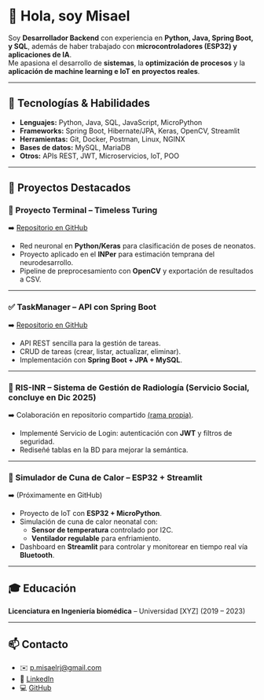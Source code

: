 # 👋 Hola, soy Misael

Soy **Desarrollador Backend** con experiencia en **Python, Java, Spring Boot, y SQL**, además de haber trabajado con **microcontroladores (ESP32) y aplicaciones de IA**.  
Me apasiona el desarrollo de **sistemas**, la **optimización de procesos** y la **aplicación de machine learning e IoT en proyectos reales**.

---

## 🚀 Tecnologías & Habilidades
- **Lenguajes:** Python, Java, SQL, JavaScript, MicroPython  
- **Frameworks:** Spring Boot, Hibernate/JPA, Keras, OpenCV, Streamlit  
- **Herramientas:** Git, Docker, Postman, Linux, NGINX  
- **Bases de datos:** MySQL, MariaDB  
- **Otros:** APIs REST, JWT, Microservicios, IoT, POO  

---

## 📂 Proyectos Destacados

### 🧠 Proyecto Terminal – Timeless Turing
➡️ [Repositorio en GitHub](https://github.com/PMisael/Timeless-Turing)  
- Red neuronal en **Python/Keras** para clasificación de poses de neonatos.  
- Proyecto aplicado en el **INPer** para estimación temprana del neurodesarrollo.  
- Pipeline de preprocesamiento con **OpenCV** y exportación de resultados a CSV.  

---

### ✅ TaskManager – API con Spring Boot
➡️ [Repositorio en GitHub](https://github.com/PMisael/TaskManager-SpringBoot)  
- API REST sencilla para la gestión de tareas.  
- CRUD de tareas (crear, listar, actualizar, eliminar).  
- Implementación con **Spring Boot + JPA + MySQL**.  

---

### 🏥 RIS-INR – Sistema de Gestión de Radiología (Servicio Social, concluye en Dic 2025)
➡️ Colaboración en repositorio compartido [(rama propia)](https://github.com/mjreb/RIS_INR/tree/Integracion_Misa). 
- Implementé Servicio de Login: autenticación con **JWT** y filtros de seguridad.  
- Rediseñé tablas en la BD para mejorar la semántica.

---

### 🔬 Simulador de Cuna de Calor – ESP32 + Streamlit
➡️ (Próximamente en GitHub)  
- Proyecto de IoT con **ESP32 + MicroPython**.  
- Simulación de cuna de calor neonatal con:  
  - **Sensor de temperatura** controlado por I2C.  
  - **Ventilador regulable** para enfriamiento.  
- Dashboard en **Streamlit** para controlar y monitorear en tiempo real vía **Bluetooth**.  

---

## 🎓 Educación
**Licenciatura en Ingeniería biomédica** – Universidad [XYZ] (2019 – 2023)  

---

## 📫 Contacto
- ✉️ [p.misaelrj@gmail.com](mailto:p.misaelrj@gmail.com)
- 💼 [LinkedIn](https://www.linkedin.com/in/pedro-misael-rodr%C3%ADguez-jim%C3%A9nez-a7ab51344/)
- 💻 [GitHub](https://github.com/PMisael)  
